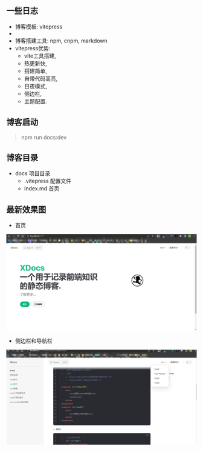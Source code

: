 ## 一些日志
- 博客模板: vitepress
- [官方网址]: (https://vitepress.dev/reference/)
- 博客搭建工具: npm, cnpm, markdown
- vitepress优势: 
  - vite工具搭建,
  - 热更新快, 
  - 搭建简单,
  - 自带代码高亮, 
  - 日夜模式, 
  - 侧边栏, 
  - 主题配置.

## 博客启动
> npm run docs:dev
## 博客目录
- docs 项目目录
  - .vitepress 配置文件
  - index.md 首页

## 最新效果图
- 首页
<img src="./mdImg/home.png">

- 侧边栏和导航栏
<img src="./mdImg/vue2.png">